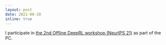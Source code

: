 ```yaml
---
layout: post
date: 2021-08-20 
inline: true
---
```


 I participate in <a href="https://offline-rl-neurips.github.io/2021/index.html" target="blank">the 2nd Offline DeepRL workshop (NeurIPS 21)</a> as part of the PC.


